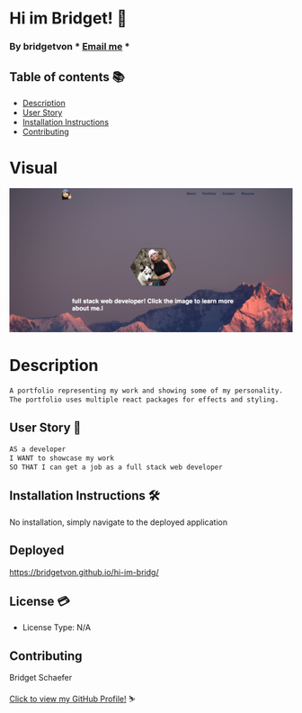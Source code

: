 # Hi im Bridget! :wave:

  ### By bridgetvon * [Email me](bridget.schaefer31@gmail.com) * 

  ## Table of contents 📚
  * [Description](#Description)
  * [User Story](#User-story) 
  * [Installation Instructions](#installation-Instructions)
  * [Contributing](#Contributing)

  # Visual
 <img src="./src/images/about.png">
 
 
  # Description
    A portfolio representing my work and showing some of my personality. The portfolio uses multiple react packages for effects and styling.  

  ## User Story :book:
  ```
  AS a developer
  I WANT to showcase my work 
  SO THAT I can get a job as a full stack web developer

  ```

  ## Installation Instructions :hammer_and_wrench:
  No installation, simply navigate to the deployed application

  ## Deployed 
   https://bridgetvon.github.io/hi-im-bridg/

  ## License :credit_card:
  * License Type: N/A


 ## Contributing 
 Bridget Schaefer 
    
 [Click to view my GitHub Profile!](https://github.com/bridgetvon) :skier:
